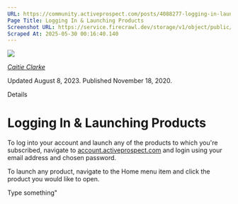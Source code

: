 ```yaml
---
URL: https://community.activeprospect.com/posts/4088277-logging-in-launching-products
Page Title: Logging In & Launching Products
Screenshot URL: https://service.firecrawl.dev/storage/v1/object/public/media/screenshot-708921c7-e977-49a3-999d-85caf3e8204f.png
Scraped At: 2025-05-30 00:16:40.140
---
```


[![](https://content2.bloomfire.com/avatars/users/1316948/thumb/thumbnail.png?f=1606147181&Expires=1748567792&Signature=tdzWSf694jdHjk7q9flIsJFMDpcTcoVva1bTIttnSgVR6tFUKEMYV-F2LajBH8RVop6VU-ZVJ9AEc24QV28~eSDnYo6Q8aGXsIRKWhIQ7cWCIF-hvRNQb~pTkc0OTAn99uiXmscHVsOfvb9105nISsBNuwl~wpJjnjjqx3Mq95NXtEkNWRH2FD1JEKxlSufu30nUpeB81~cYNfv2w7XBIx3l1T0js9qTl-fEMvI0n2XCVdiaVZmfW7~73HqIV~9X8zmgmKvM6nRTJ~sXl2yDoi6C15sHo1-1Q5Hj0qkINf9FKvM-FUrg2drlPa8hSpNf9dFvChPJakHoHLb~LqWrSQ__&Key-Pair-Id=APKAIDFCFZ2UHE5LPIUA)](https://community.activeprospect.com/memberships/7557576-caitie-clarke)

[_Caitie Clarke_](https://community.activeprospect.com/memberships/7557576-caitie-clarke)

Updated August 8, 2023. Published November 18, 2020.

Details

# Logging In & Launching Products

To log into your account and launch any of the products to which you're subscribed, navigate to [account.activeprospect.com](http://account.activeprospect.com/) and login using your email address and chosen password.

To launch any product, navigate to the Home menu item and click the product you would like to open.

Type something"

